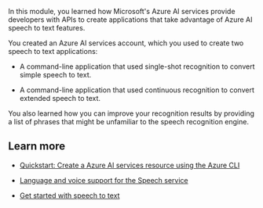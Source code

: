 In this module, you learned how Microsoft's Azure AI services provide developers with APIs to create applications that take advantage of Azure AI speech to text features.

You created an Azure AI services account, which you used to create two speech to text applications:

- A command-line application that used single-shot recognition to convert simple speech to text.

- A command-line application that used continuous recognition to convert extended speech to text.

You also learned how you can improve your recognition results by providing a list of phrases that might be unfamiliar to the speech recognition engine.

## Learn more

- [Quickstart: Create a Azure AI services resource using the Azure CLI](/azure/ai-services/cognitive-services-apis-create-account-cli)

- [Language and voice support for the Speech service](/azure/ai-services/speech-service/language-support)

- [Get started with speech to text](/azure/ai-services/speech-service/get-started-speech-to-text)
